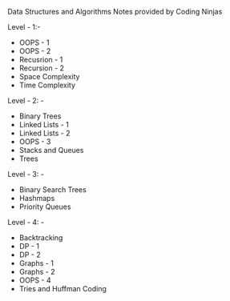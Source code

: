 Data Structures and Algorithms Notes provided by Coding Ninjas

Level - 1:- 
  - OOPS - 1
  - OOPS - 2
  - Recusrion - 1
  - Recursion - 2
  - Space Complexity
  - Time Complexity

Level - 2: - 
  - Binary Trees
  - Linked Lists - 1
  - Linked Lists - 2
  - OOPS - 3
  - Stacks and Queues
  - Trees

Level - 3: -
  - Binary Search Trees
  - Hashmaps
  - Priority Queues

Level - 4: -
  - Backtracking
  - DP - 1
  - DP - 2
  - Graphs - 1
  - Graphs - 2
  - OOPS - 4
  - Tries and Huffman Coding
